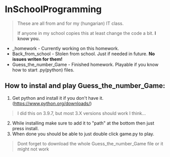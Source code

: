 # InSchoolProgramming
> These are all from and for my (hungarian) IT class.
> 
> If anyone in my school copies this at least change the code a bit. **I know you.**
- _homework - Currently working on this homework.
- Back_from_school - Stolen from school. Just if needed in future. **No issues writen for them!**
- Guess_the_number_Game - Finished homework. Playable if you know how to start .py(python) files.

## How to instal and play Guess_the_number_Game:
1. Get python and install it if you don't have it. (https://www.python.org/downloads/)
> I did this on 3.9.7, but most 3.X versions should work I think...
2. While installing make sure to add it to "path" at the bottom then just press install. 
3. When done you should be able to just double click game.py to play.
> Dont forget to download the whole Guess_the_number_Game file or it might not work